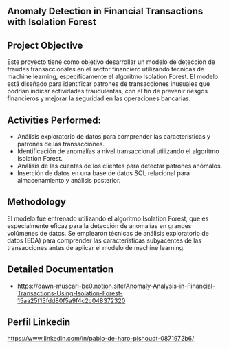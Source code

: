 ## Anomaly Detection in Financial Transactions with Isolation Forest

## Project Objective
Este proyecto tiene como objetivo desarrollar un modelo de detección de fraudes transaccionales en el sector financiero utilizando técnicas de machine learning, específicamente el algoritmo Isolation Forest. 
El modelo está diseñado para identificar patrones de transacciones inusuales que podrían indicar actividades fraudulentas, con el fin de prevenir riesgos financieros y mejorar la seguridad en las operaciones bancarias.

## Activities Performed:
- Análisis exploratorio de datos para comprender las características y patrones de las transacciones.
- Identificación de anomalías a nivel transaccional utilizando el algoritmo Isolation Forest.
- Análisis de las cuentas de los clientes para detectar patrones anómalos.
- Inserción de datos en una base de datos SQL relacional para almacenamiento y análisis posterior.

## Methodology
El modelo fue entrenado utilizando el algoritmo Isolation Forest, que es especialmente eficaz para la detección de anomalías en grandes volúmenes de datos. Se emplearon técnicas de análisis exploratorio de datos (EDA) para comprender las características subyacentes de las transacciones antes de aplicar el modelo de machine learning.

## Detailed Documentation
- https://dawn-muscari-be0.notion.site/Anomaly-Analysis-in-Financial-Transactions-Using-Isolation-Forest-15aa25f13fdd80f5a9f4c2c048372320

## Perfil Linkedin
https://www.linkedin.com/in/pablo-de-haro-pishoudt-0871972b6/
